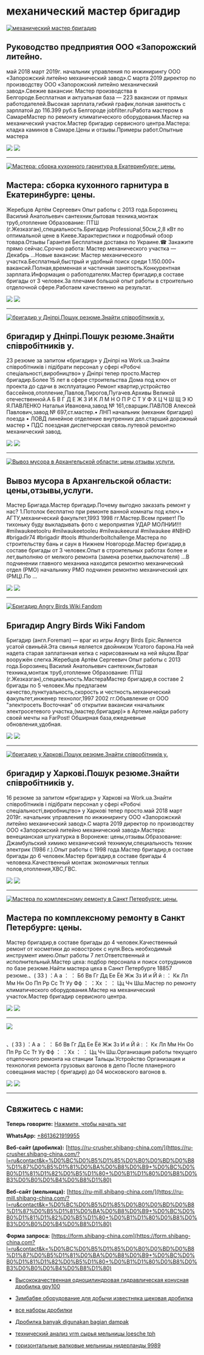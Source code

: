 # механический мастер бригадир

<a href="https://swt.shibang-china.com/?l=ru&img&k=%D0%BC%D0%B5%D1%85%D0%B0%D0%BD%D0%B8%D1%87%D0%B5%D1%81%D0%BA%D0%B8%D0%B9+%D0%BC%D0%B0%D1%81%D1%82%D0%B5%D1%80+%D0%B1%D1%80%D0%B8%D0%B3%D0%B0%D0%B4%D0%B8%D1%80" target="_blank">![механический мастер бригадир](http://static.shibang-china.com/all-800x300/469.jpg)</a>

## Руководство предприятия ООО &#171;Запорожский литейно.
май 2018 март 2019г. начальник управления по инжинирингу ООО &#171;Запорожский литейно механический завод&#187;.С марта 2019 директор по производству ООО &#171;Запорожский литейно механический завод&#187;.Свежие вакансии: Мастер производства в Белгороде.Бесплатная и актуальная база — 223 вакансии от прямых работодателей.Высокая зарплата,гибкий график,полная занятость с зарплатой до 116.399 руб.в Белгороде jobfilter.ruРабота мастером в СамареМастер по ремонту климатического оборудования.Мастер на механический участок.Мастер бригадир сервисного центра.Мастера: кладка каминов в Самаре.Цены и отзывы.Примеры работ.Опытные мастера


<a href="https://whatsapp.shibangsoft.com/WhatsApp.php" target="_blank" title="WhatsApp">![](http://static.shibang-china.com/icon/whatsapp.png)</a> <a href="https://swt.shibang-china.com/?l=ru&icon&k=%D0%BC%D0%B5%D1%85%D0%B0%D0%BD%D0%B8%D1%87%D0%B5%D1%81%D0%BA%D0%B8%D0%B9+%D0%BC%D0%B0%D1%81%D1%82%D0%B5%D1%80+%D0%B1%D1%80%D0%B8%D0%B3%D0%B0%D0%B4%D0%B8%D1%80" target="_blank">![](http://static.shibang-china.com/icon/chat-ru.png)</a>

---

<a href="https://swt.shibang-china.com/?l=ru&img&k=%D0%BC%D0%B5%D1%85%D0%B0%D0%BD%D0%B8%D1%87%D0%B5%D1%81%D0%BA%D0%B8%D0%B9+%D0%BC%D0%B0%D1%81%D1%82%D0%B5%D1%80+%D0%B1%D1%80%D0%B8%D0%B3%D0%B0%D0%B4%D0%B8%D1%80" target="_blank">![Мастера: сборка кухонного гарнитура в Екатеринбурге: цены.](http://static.shibang-china.com/all-800x300/1228.jpg)</a>

## Мастера: сборка кухонного гарнитура в Екатеринбурге: цены.
Жеребцов Артём Сергеевич Опыт работы с 2013 года.Борозинец Василий Анатольевич сантехник,бытовая техника,монтаж труб,отопление Образование: ПТШ (г.Жезказган),специальность.Бригадир Professional,50см,2,8 кВт по оптимальной цене в Киеве.Характеристики и подробный обзор товара.Отзывы Гарантия Бесплатная доставка по Украине.☎ Закажите прямо сейчас.Срочно работа: Мастер механического участка — Декабрь …Новые вакансии: Мастер механического участка.Бесплатный,быстрый и удобный поиск среди 1.150.000+ вакансий.Полная,временная и частичная занятость.Конкурентная зарплата.Информация о работодателях.Мастер бригадир,в составе бригады от 3 человек.За плечами большой опыт работы в строительно отделочной сфере.Работаем качественно на результат.


<a href="https://whatsapp.shibangsoft.com/WhatsApp.php" target="_blank" title="WhatsApp">![](http://static.shibang-china.com/icon/whatsapp.png)</a> <a href="https://swt.shibang-china.com/?l=ru&icon&k=%D0%BC%D0%B5%D1%85%D0%B0%D0%BD%D0%B8%D1%87%D0%B5%D1%81%D0%BA%D0%B8%D0%B9+%D0%BC%D0%B0%D1%81%D1%82%D0%B5%D1%80+%D0%B1%D1%80%D0%B8%D0%B3%D0%B0%D0%B4%D0%B8%D1%80" target="_blank">![](http://static.shibang-china.com/icon/chat-ru.png)</a>

---

<a href="https://swt.shibang-china.com/?l=ru&img&k=%D0%BC%D0%B5%D1%85%D0%B0%D0%BD%D0%B8%D1%87%D0%B5%D1%81%D0%BA%D0%B8%D0%B9+%D0%BC%D0%B0%D1%81%D1%82%D0%B5%D1%80+%D0%B1%D1%80%D0%B8%D0%B3%D0%B0%D0%B4%D0%B8%D1%80" target="_blank">![бригадир у Дніпрі.Пошук резюме.Знайти співробітників у.](http://static.shibang-china.com/all-800x300/1168.jpg)</a>

## бригадир у Дніпрі.Пошук резюме.Знайти співробітників у.
23 резюме за запитом &#171;бригадир&#187; у Дніпрі на Work.ua.Знайти співробітників і підібрати персонал у сфері &#171;Робочі спеціальності,виробництво&#187; у Дніпрі тепер просто.Мастер бригадир.Более 15 лет в сфере строительства Дома под ключ от проекта до сдачи в эксплуатацию Ремонт квартир,устройство бассейнов,отопление,Павлов,Пирогов,Пугачев.Архивы Великой отечественной.А Б В Г Д Е Ж З И К Л М Н О П Р С Т У Ф Х Ц Ч Ш Щ Э Ю Я.ПАВЛЕНКО Наталья Ивановна,завод № 161,сварщик.ПАВЛОВ Алексей Павлович,завод № 697,ст.мастер.• ЛНП начальник (механик бригадир) поезда • ЛОВД линейное отделение внутренних дел.старший дорожный мастер • ПДС поездная диспетчерская связь.путевой ремонтно механический завод.


<a href="https://whatsapp.shibangsoft.com/WhatsApp.php" target="_blank" title="WhatsApp">![](http://static.shibang-china.com/icon/whatsapp.png)</a> <a href="https://swt.shibang-china.com/?l=ru&icon&k=%D0%BC%D0%B5%D1%85%D0%B0%D0%BD%D0%B8%D1%87%D0%B5%D1%81%D0%BA%D0%B8%D0%B9+%D0%BC%D0%B0%D1%81%D1%82%D0%B5%D1%80+%D0%B1%D1%80%D0%B8%D0%B3%D0%B0%D0%B4%D0%B8%D1%80" target="_blank">![](http://static.shibang-china.com/icon/chat-ru.png)</a>

---

<a href="https://swt.shibang-china.com/?l=ru&img&k=%D0%BC%D0%B5%D1%85%D0%B0%D0%BD%D0%B8%D1%87%D0%B5%D1%81%D0%BA%D0%B8%D0%B9+%D0%BC%D0%B0%D1%81%D1%82%D0%B5%D1%80+%D0%B1%D1%80%D0%B8%D0%B3%D0%B0%D0%B4%D0%B8%D1%80" target="_blank">![Вывоз мусора в Архангельской области: цены,отзывы,услуги.](http://static.shibang-china.com/all-800x300/201.jpg)</a>

## Вывоз мусора в Архангельской области: цены,отзывы,услуги.
Мастер Бригада.Мастер бригадир.Почему выгодно заказать ремонт у нас? 1.Потолок бесплатно при ремонте ванной комнаты под ключ.• АГТУ,механический факультет,1993 1998 гг.Мастер.Всем привет! По тихоньку буду выкладывать фото с мероприятия УДАР МОЛНИИ!!! #milwaukeetoolru #milwaukeetooleu #milwaukeeural #milwaukee #NBHD #brigadir74 #brigadir #tools #thunderboltchallenge.Мастера по строительству бань и саун в Нижнем Новгороде.Мастер бригадир,в составе бригады от 3 человек.Опыт в строительных работах более и лет,выполняю от мелкого ремонта (замена розетки,выключателя) …В подчинении главного механика находится ремонтно механический отдел (РМО) начальнику РМО подчинен ремонтно механический цех (РМЦ).По …


<a href="https://whatsapp.shibangsoft.com/WhatsApp.php" target="_blank" title="WhatsApp">![](http://static.shibang-china.com/icon/whatsapp.png)</a> <a href="https://swt.shibang-china.com/?l=ru&icon&k=%D0%BC%D0%B5%D1%85%D0%B0%D0%BD%D0%B8%D1%87%D0%B5%D1%81%D0%BA%D0%B8%D0%B9+%D0%BC%D0%B0%D1%81%D1%82%D0%B5%D1%80+%D0%B1%D1%80%D0%B8%D0%B3%D0%B0%D0%B4%D0%B8%D1%80" target="_blank">![](http://static.shibang-china.com/icon/chat-ru.png)</a>

---

<a href="https://swt.shibang-china.com/?l=ru&img&k=%D0%BC%D0%B5%D1%85%D0%B0%D0%BD%D0%B8%D1%87%D0%B5%D1%81%D0%BA%D0%B8%D0%B9+%D0%BC%D0%B0%D1%81%D1%82%D0%B5%D1%80+%D0%B1%D1%80%D0%B8%D0%B3%D0%B0%D0%B4%D0%B8%D1%80" target="_blank">![Бригадир Angry Birds Wiki Fandom](http://static.shibang-china.com/all-800x300/1405.jpg)</a>

## Бригадир Angry Birds Wiki Fandom
Бригадир (англ.Foreman) — враг из игры Angry Birds Epic.Является усатой свиньёй.Эта свинья является двойником Усатого барона.На ней надета старая заплатанная кепка с нарисованным на ней яйцом.Враг вооружён слегка.Жеребцов Артём Сергеевич Опыт работы с 2013 года.Борозинец Василий Анатольевич сантехник,бытовая техника,монтаж труб,отопление Образование: ПТШ (г.Жезказган),специальность.МастераМастер бригадир,в составе 2 бригады по 5 человек.Мы предлагаем качество,пунктуальность,скорость и честность.механический факультет,инженер технолог,1997 2002 гг.Объявление от ООО &quot;электросеть Восточная&quot; об открытии вакансии &#171;начальник электросетевого участка,(мастер,бригадир)&#187; в Артеме.найди работу своей мечты на FarPost! Обширная база,ежедневные обновления,удобная.


<a href="https://whatsapp.shibangsoft.com/WhatsApp.php" target="_blank" title="WhatsApp">![](http://static.shibang-china.com/icon/whatsapp.png)</a> <a href="https://swt.shibang-china.com/?l=ru&icon&k=%D0%BC%D0%B5%D1%85%D0%B0%D0%BD%D0%B8%D1%87%D0%B5%D1%81%D0%BA%D0%B8%D0%B9+%D0%BC%D0%B0%D1%81%D1%82%D0%B5%D1%80+%D0%B1%D1%80%D0%B8%D0%B3%D0%B0%D0%B4%D0%B8%D1%80" target="_blank">![](http://static.shibang-china.com/icon/chat-ru.png)</a>

---

<a href="https://swt.shibang-china.com/?l=ru&img&k=%D0%BC%D0%B5%D1%85%D0%B0%D0%BD%D0%B8%D1%87%D0%B5%D1%81%D0%BA%D0%B8%D0%B9+%D0%BC%D0%B0%D1%81%D1%82%D0%B5%D1%80+%D0%B1%D1%80%D0%B8%D0%B3%D0%B0%D0%B4%D0%B8%D1%80" target="_blank">![бригадир у Харкові.Пошук резюме.Знайти співробітників у.](http://static.shibang-china.com/all-800x300/1379.jpg)</a>

## бригадир у Харкові.Пошук резюме.Знайти співробітників у.
16 резюме за запитом &#171;бригадир&#187; у Харкові на Work.ua.Знайти співробітників і підібрати персонал у сфері &#171;Робочі спеціальності,виробництво&#187; у Харкові тепер просто.май 2018 март 2019г. начальник управления по инжинирингу ООО &#171;Запорожский литейно механический завод&#187;.С марта 2019 директор по производству ООО &#171;Запорожский литейно механический завод&#187;.Мастера: венецианская штукатурка в Воронеже: цены,отзывы.Образование: Джамбульский химико механический техникум,специальность техник электрик (1986 г.).Опыт работы с 1998 года.Мастер бригадир,в составе бригады до 6 человек.Мастер бригадир,в составе бригады 4 человека.Качественный монтаж экономичных теплых полов,отопления,ХВС,ГВС.


<a href="https://whatsapp.shibangsoft.com/WhatsApp.php" target="_blank" title="WhatsApp">![](http://static.shibang-china.com/icon/whatsapp.png)</a> <a href="https://swt.shibang-china.com/?l=ru&icon&k=%D0%BC%D0%B5%D1%85%D0%B0%D0%BD%D0%B8%D1%87%D0%B5%D1%81%D0%BA%D0%B8%D0%B9+%D0%BC%D0%B0%D1%81%D1%82%D0%B5%D1%80+%D0%B1%D1%80%D0%B8%D0%B3%D0%B0%D0%B4%D0%B8%D1%80" target="_blank">![](http://static.shibang-china.com/icon/chat-ru.png)</a>

---

<a href="https://swt.shibang-china.com/?l=ru&img&k=%D0%BC%D0%B5%D1%85%D0%B0%D0%BD%D0%B8%D1%87%D0%B5%D1%81%D0%BA%D0%B8%D0%B9+%D0%BC%D0%B0%D1%81%D1%82%D0%B5%D1%80+%D0%B1%D1%80%D0%B8%D0%B3%D0%B0%D0%B4%D0%B8%D1%80" target="_blank">![Мастера по комплексному ремонту в Санкт Петербурге: цены.](http://static.shibang-china.com/all-800x300/1309.jpg)</a>

## Мастера по комплексному ремонту в Санкт Петербурге: цены.
Мастер бригадир,в составе бригады до 4 человек.Качественный ремонт от косметики до новостроек с нуля.Весь необходимый инструмент имею.Опыт работы 7 лет.Ответственный и исполнительный.Мастер цеха: подбор персонала и поиск сотрудников по базе резюме.Найти мастера цеха в Санкт Петербурге 18857 резюме.、( 33 ) ：А а ： ： Бб Вв Гг Дд Ее Ёё Жж Зз И и Й й : ： Кк Лл Мм Нн Оо Пп Рр Сс Тт Уу Фф ： ：Хх ： ： Цц Чч Шш.Мастер по ремонту климатического оборудования.Мастер на механический участок.Мастер бригадир сервисного центра.


<a href="https://whatsapp.shibangsoft.com/WhatsApp.php" target="_blank" title="WhatsApp">![](http://static.shibang-china.com/icon/whatsapp.png)</a> <a href="https://swt.shibang-china.com/?l=ru&icon&k=%D0%BC%D0%B5%D1%85%D0%B0%D0%BD%D0%B8%D1%87%D0%B5%D1%81%D0%BA%D0%B8%D0%B9+%D0%BC%D0%B0%D1%81%D1%82%D0%B5%D1%80+%D0%B1%D1%80%D0%B8%D0%B3%D0%B0%D0%B4%D0%B8%D1%80" target="_blank">![](http://static.shibang-china.com/icon/chat-ru.png)</a>

---

<a href="https://swt.shibang-china.com/?l=ru&img&k=%D0%BC%D0%B5%D1%85%D0%B0%D0%BD%D0%B8%D1%87%D0%B5%D1%81%D0%BA%D0%B8%D0%B9+%D0%BC%D0%B0%D1%81%D1%82%D0%B5%D1%80+%D0%B1%D1%80%D0%B8%D0%B3%D0%B0%D0%B4%D0%B8%D1%80" target="_blank">![](http://static.shibang-china.com/all-800x300/191.jpg)</a>

## 
、( 33 ) ：А а ： ： Бб Вв Гг Дд Ее Ёё Жж Зз И и Й й : ： Кк Лл Мм Нн Оо Пп Рр Сс Тт Уу Фф ： ：Хх ： ： Цц Чч Шш.Организация работы текущего отцепочного ремонта на станции Тальцы.Устройство Организация и технология ремонта грузовых вагонов в депо После планерного совещания мастер ( бригадир) до 04 московского вагонов в.

<a href="https://whatsapp.shibangsoft.com/WhatsApp.php" target="_blank" title="WhatsApp">![](http://static.shibang-china.com/icon/whatsapp.png)</a> <a href="https://swt.shibang-china.com/?l=ru&icon&k=%D0%BC%D0%B5%D1%85%D0%B0%D0%BD%D0%B8%D1%87%D0%B5%D1%81%D0%BA%D0%B8%D0%B9+%D0%BC%D0%B0%D1%81%D1%82%D0%B5%D1%80+%D0%B1%D1%80%D0%B8%D0%B3%D0%B0%D0%B4%D0%B8%D1%80" target="_blank">![](http://static.shibang-china.com/icon/chat-ru.png)</a>

---
## Свяжитесь с нами:

**Теперь говорите:** [Нажмите, чтобы начать чат](https://swt.shibang-china.com?l=ru&contact&k=%D0%BC%D0%B5%D1%85%D0%B0%D0%BD%D0%B8%D1%87%D0%B5%D1%81%D0%BA%D0%B8%D0%B9+%D0%BC%D0%B0%D1%81%D1%82%D0%B5%D1%80+%D0%B1%D1%80%D0%B8%D0%B3%D0%B0%D0%B4%D0%B8%D1%80)

**WhatsApp:**  [+8613621919955](https://whatsapp.shibangsoft.com/WhatsApp.php)

**Веб-сайт (дробилка):** [https://ru-crusher.shibang-china.com/](https://ru-crusher.shibang-china.com/?l=ru&contact&k=%D0%BC%D0%B5%D1%85%D0%B0%D0%BD%D0%B8%D1%87%D0%B5%D1%81%D0%BA%D0%B8%D0%B9+%D0%BC%D0%B0%D1%81%D1%82%D0%B5%D1%80+%D0%B1%D1%80%D0%B8%D0%B3%D0%B0%D0%B4%D0%B8%D1%80)

**Веб-сайт (мельница):** [https://ru-mill.shibang-china.com/](https://ru-mill.shibang-china.com/?l=ru&contact&k=%D0%BC%D0%B5%D1%85%D0%B0%D0%BD%D0%B8%D1%87%D0%B5%D1%81%D0%BA%D0%B8%D0%B9+%D0%BC%D0%B0%D1%81%D1%82%D0%B5%D1%80+%D0%B1%D1%80%D0%B8%D0%B3%D0%B0%D0%B4%D0%B8%D1%80)

**Форма запроса:** [https://form.shibang-china.com](https://form.shibang-china.com?l=ru&contact&k=%D0%BC%D0%B5%D1%85%D0%B0%D0%BD%D0%B8%D1%87%D0%B5%D1%81%D0%BA%D0%B8%D0%B9+%D0%BC%D0%B0%D1%81%D1%82%D0%B5%D1%80+%D0%B1%D1%80%D0%B8%D0%B3%D0%B0%D0%B4%D0%B8%D1%80)

* [Высококачественная одноцилиндровая гидравлическая конусная дробилка gpy100](../122/%D0%92%D1%8B%D1%81%D0%BE%D0%BA%D0%BE%D0%BA%D0%B0%D1%87%D0%B5%D1%81%D1%82%D0%B2%D0%B5%D0%BD%D0%BD%D0%B0%D1%8F%20%D0%BE%D0%B4%D0%BD%D0%BE%D1%86%D0%B8%D0%BB%D0%B8%D0%BD%D0%B4%D1%80%D0%BE%D0%B2%D0%B0%D1%8F%20%D0%B3%D0%B8%D0%B4%D1%80%D0%B0%D0%B2%D0%BB%D0%B8%D1%87%D0%B5%D1%81%D0%BA%D0%B0%D1%8F%20%D0%BA%D0%BE%D0%BD%D1%83%D1%81%D0%BD%D0%B0%D1%8F%20%D0%B4%D1%80%D0%BE%D0%B1%D0%B8%D0%BB%D0%BA%D0%B0%20gpy100.md)

* [Зимбабве оборудование для добычи известняка щековая дробилка](../121/%D0%97%D0%B8%D0%BC%D0%B1%D0%B0%D0%B1%D0%B2%D0%B5%20%D0%BE%D0%B1%D0%BE%D1%80%D1%83%D0%B4%D0%BE%D0%B2%D0%B0%D0%BD%D0%B8%D0%B5%20%D0%B4%D0%BB%D1%8F%20%D0%B4%D0%BE%D0%B1%D1%8B%D1%87%D0%B8%20%D0%B8%D0%B7%D0%B2%D0%B5%D1%81%D1%82%D0%BD%D1%8F%D0%BA%D0%B0%20%D1%89%D0%B5%D0%BA%D0%BE%D0%B2%D0%B0%D1%8F%20%D0%B4%D1%80%D0%BE%D0%B1%D0%B8%D0%BB%D0%BA%D0%B0.md)

* [все наборы дробилки](../123/%D0%B2%D1%81%D0%B5%20%D0%BD%D0%B0%D0%B1%D0%BE%D1%80%D1%8B%20%D0%B4%D1%80%D0%BE%D0%B1%D0%B8%D0%BB%D0%BA%D0%B8.md)

* [Дробилка banyak digunakan bagian dampak](../125/%D0%94%D1%80%D0%BE%D0%B1%D0%B8%D0%BB%D0%BA%D0%B0%20banyak%20digunakan%20bagian%20dampak.md)

* [технический анализ vrm сырья мельницы loesche tph](../123/%D1%82%D0%B5%D1%85%D0%BD%D0%B8%D1%87%D0%B5%D1%81%D0%BA%D0%B8%D0%B9%20%D0%B0%D0%BD%D0%B0%D0%BB%D0%B8%D0%B7%20vrm%20%D1%81%D1%8B%D1%80%D1%8C%D1%8F%20%D0%BC%D0%B5%D0%BB%D1%8C%D0%BD%D0%B8%D1%86%D1%8B%20loesche%20tph.md)

* [горизонтальные валковые мельницы нидерланды 9989](../121/%D0%B3%D0%BE%D1%80%D0%B8%D0%B7%D0%BE%D0%BD%D1%82%D0%B0%D0%BB%D1%8C%D0%BD%D1%8B%D0%B5%20%D0%B2%D0%B0%D0%BB%D0%BA%D0%BE%D0%B2%D1%8B%D0%B5%20%D0%BC%D0%B5%D0%BB%D1%8C%D0%BD%D0%B8%D1%86%D1%8B%20%D0%BD%D0%B8%D0%B4%D0%B5%D1%80%D0%BB%D0%B0%D0%BD%D0%B4%D1%8B%209989.md)